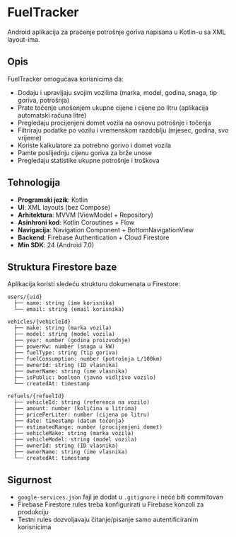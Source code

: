 # FuelTracker

Android aplikacija za praćenje potrošnje goriva napisana u Kotlin-u sa XML layout-ima.

## Opis

FuelTracker omogućava korisnicima da:
- Dodaju i upravljaju svojim vozilima (marka, model, godina, snaga, tip goriva, potrošnja)
- Prate točenje unošenjem ukupne cijene i cijene po litru (aplikacija automatski računa litre)
- Pregledaju procijenjeni domet vozila na osnovu potrošnje i točenja
- Filtriraju podatke po vozilu i vremenskom razdoblju (mjesec, godina, svo vrijeme)
- Koriste kalkulatore za potrebno gorivo i domet vozila
- Pamte poslijednju cijenu goriva za brže unose
- Pregledaju statistike ukupne potrošnje i troškova

## Tehnologija

- **Programski jezik**: Kotlin
- **UI**: XML layouts (bez Compose)
- **Arhitektura**: MVVM (ViewModel + Repository)
- **Asinhroni kod**: Kotlin Coroutines + Flow
- **Navigacija**: Navigation Component + BottomNavigationView
- **Backend**: Firebase Authentication + Cloud Firestore
- **Min SDK**: 24 (Android 7.0)

## Struktura Firestore baze

Aplikacija koristi sledeću strukturu dokumenata u Firestore:

```
users/{uid}
  ├── name: string (ime korisnika)
  └── email: string (email korisnika)

vehicles/{vehicleId}
  ├── make: string (marka vozila)
  ├── model: string (model vozila)
  ├── year: number (godina proizvodnje)
  ├── powerKw: number (snaga u kW)
  ├── fuelType: string (tip goriva)
  ├── fuelConsumption: number (potrošnja L/100km)
  ├── ownerId: string (ID vlasnika)
  ├── ownerName: string (ime vlasnika)
  ├── isPublic: boolean (javno vidljivo vozilo)
  └── createdAt: timestamp

refuels/{refuelId}
  ├── vehicleId: string (referenca na vozilo)
  ├── amount: number (količina u litrima)
  ├── pricePerLiter: number (cijena po litru)
  ├── date: timestamp (datum točenja)
  ├── estimatedRange: number (procijenjeni domet)
  ├── vehicleMake: string (marka vozila)
  ├── vehicleModel: string (model vozila)
  ├── ownerId: string (ID vlasnika)
  ├── ownerName: string (ime vlasnika)
  └── createdAt: timestamp
```

## Sigurnost

- `google-services.json` fajl je dodat u `.gitignore` i neće biti commitovan
- Firebase Firestore rules treba konfigurirati u Firebase konzoli za produkciju
- Testni rules dozvoljavaju čitanje/pisanje samo autentificiranim korisnicima
